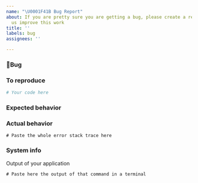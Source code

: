 ```yaml
---
name: "\U0001F41B Bug Report"
about: If you are pretty sure you are getting a bug, please create a report to help
  us improve this work
title: ''
labels: bug
assignees: ''

---
```


### 🐛Bug
<!-- A clear and concise description of what the bug is. Please use a short, concise title for the bug and elaborate here -->


### To reproduce

<!-- What did you do? -->
<!-- Please provide a minimal working example, if possible: https://stackoverflow.com/help/minimal-reproducible-example -->

```python
# Your code here
```

### Expected behavior

<!-- What did you expect? -->
<!-- A clear and concise description of what you expected to happen. -->

### Actual behavior

<!-- What did you get? -->
<!-- A clear and concise description of what actually happens. -->
<!-- If you have a code sample, error messages, stack traces, please provide it here as well -->

```python-traceback
# Paste the whole error stack trace here
```

### System info

Output of your application

```
# Paste here the output of that command in a terminal
```
